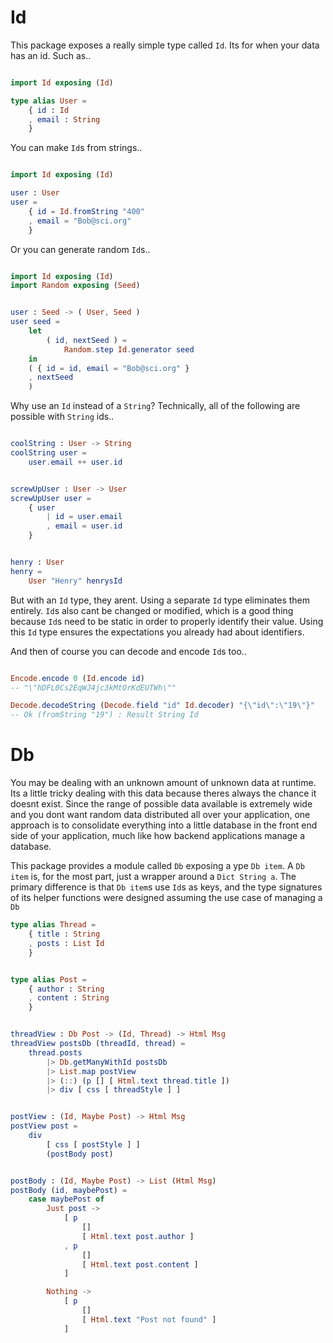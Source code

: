# Id

This package exposes a really simple type called `Id`. Its for when your data has an id. Such as..


```elm

import Id exposing (Id)

type alias User =
    { id : Id 
    , email : String
    }

```

You can make `Id`s from strings..

```elm

import Id exposing (Id)

user : User
user = 
    { id = Id.fromString "400" 
    , email = "Bob@sci.org"
    }

```

Or you can generate random `Id`s..


```elm

import Id exposing (Id)
import Random exposing (Seed)


user : Seed -> ( User, Seed )
user seed =
    let
        ( id, nextSeed ) =
            Random.step Id.generator seed
    in
    ( { id = id, email = "Bob@sci.org" }
    , nextSeed
    )

```

Why use an `Id` instead of a `String`? Technically, all of the following are possible with `String` ids..


```elm

coolString : User -> String
coolString user =
    user.email ++ user.id


screwUpUser : User -> User
screwUpUser user =
    { user
        | id = user.email
        , email = user.id
    }


henry : User
henry =
    User "Henry" henrysId

```

But with an `Id` type, they arent. Using a separate `Id` type eliminates them entirely. `Id`s also cant be changed or modified, which is a good thing because `Id`s need to be static in order to properly identify their value. Using this `Id` type ensures the expectations you already had about identifiers.

And then of course you can decode and encode `Id`s too..

```elm

Encode.encode 0 (Id.encode id)
-- "\"hDFL0Cs2EqWJ4jc3kMtOrKdEUTWh\""

Decode.decodeString (Decode.field "id" Id.decoder) "{\"id\":\"19\"}"
-- Ok (fromString "19") : Result String Id

```

# Db

You may be dealing with an unknown amount of unknown data at runtime. Its a little tricky dealing with this data because theres always the chance it doesnt exist. Since the range of possible data available is extremely wide and you dont want random data distributed all over your application, one approach is to consolidate everything into a little database in the front end side of your application, much like how backend applications manage a database.

This package provides a module called `Db` exposing a ype `Db item`. A `Db item` is, for the most part, just a wrapper around a `Dict String a`. The primary difference is that `Db item`s use `Id`s as keys, and the type signatures of its helper functions were designed assuming the use case of managing a `Db`


```elm
type alias Thread =
    { title : String
    , posts : List Id
    }


type alias Post =
    { author : String
    , content : String 
    }


threadView : Db Post -> (Id, Thread) -> Html Msg
threadView postsDb (threadId, thread) =
    thread.posts
        |> Db.getManyWithId postsDb
        |> List.map postView
        |> (::) (p [] [ Html.text thread.title ])
        |> div [ css [ threadStyle ] ]


postView : (Id, Maybe Post) -> Html Msg
postView post =
    div
        [ css [ postStyle ] ]
        (postBody post)


postBody : (Id, Maybe Post) -> List (Html Msg)
postBody (id, maybePost) =
    case maybePost of
        Just post ->
            [ p
                []
                [ Html.text post.author ]
            , p 
                []
                [ Html.text post.content ]
            ]

        Nothing ->
            [ p
                []
                [ Html.text "Post not found" ]
            ]
```